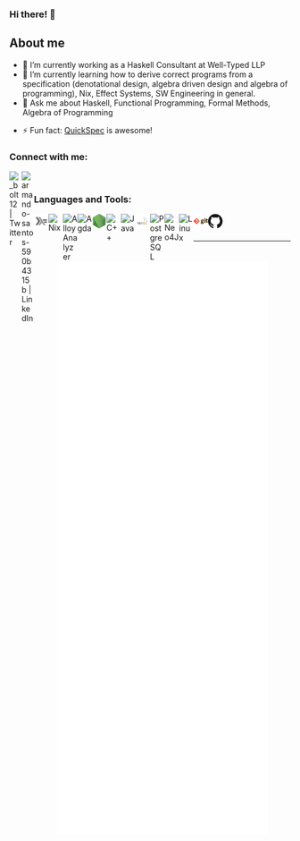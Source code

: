 ### Hi there! 👋

## About me
- 🔭 I’m currently working as a Haskell Consultant at Well-Typed LLP
- 🌱 I’m currently learning how to derive correct programs from a specification (denotational design, algebra driven design and algebra of programming), Nix, Effect Systems, SW Engineering in general.
- 💬 Ask me about Haskell, Functional Programming, Formal Methods, Algebra of Programming
<!-- 😄 Pronouns: ... -->
- ⚡ Fun fact: [QuickSpec](https://hackage.haskell.org/package/quickspec) is awesome!


### Connect with me:

[<img align="left" alt="_bolt12 | Twitter" width="22px" src="https://cdn.jsdelivr.net/npm/simple-icons@v3/icons/twitter.svg" />][twitter]
[<img align="left" alt="armando-santos-590b4315b | LinkedIn" width="22px" src="https://cdn.jsdelivr.net/npm/simple-icons@v3/icons/linkedin.svg" />][linkedin]

<br />

### Languages and Tools:

[<img align="left" alt="Haskell" width="26px" src="https://raw.githubusercontent.com/github/explore/80688e429a7d4ef2fca1e82350fe8e3517d3494d/topics/haskell/haskell.png" />]()
[<img align="left" alt="Nix" width="26px" src="https://avatars0.githubusercontent.com/u/487568?s=200&v=4" />]()
[<img align="left" alt="Alloy Analyzer" width="26px" src="https://avatars3.githubusercontent.com/u/30268214?v=4&s=200" />]()
[<img align="left" alt="Agda" width="26px" src="https://avatars1.githubusercontent.com/u/410000?s=200&v=4" />]()
[<img align="left" alt="Node.js" width="26px" src="https://raw.githubusercontent.com/github/explore/80688e429a7d4ef2fca1e82350fe8e3517d3494d/topics/nodejs/nodejs.png" />]()
[<img align="left" alt="C++" width="26px" src="https://raw.githubusercontent.com/isocpp/logos/master/cpp_logo.png" />]()
[<img align="left" alt="Java" width="26px" src="https://upload.wikimedia.org/wikipedia/en/thumb/3/30/Java_programming_language_logo.svg/141px-Java_programming_language_logo.svg.png" />]()
[<img align="left" alt="MySQL" width="26px" src="https://raw.githubusercontent.com/github/explore/80688e429a7d4ef2fca1e82350fe8e3517d3494d/topics/mysql/mysql.png" />]()
[<img align="left" alt="PostgreSQL" width="26px" src="https://avatars0.githubusercontent.com/u/177543?s=200&v=4" />]()
[<img align="left" alt="Neo4J" width="26px" src="https://avatars1.githubusercontent.com/u/201120?s=200&v=4" />]()
[<img align="left" alt="Linux" width="26px" src="https://upload.wikimedia.org/wikipedia/commons/thumb/3/35/Tux.svg/150px-Tux.svg.png" />]()
[<img align="left" alt="Git" width="26px" src="https://raw.githubusercontent.com/github/explore/80688e429a7d4ef2fca1e82350fe8e3517d3494d/topics/git/git.png" />]()
[<img align="left" alt="GitHub" width="26px" src="https://raw.githubusercontent.com/github/explore/78df643247d429f6cc873026c0622819ad797942/topics/github/github.png" />]()

<br />
<br />

---
<p align="center">
  <a href="https://github.com/bolt12/">
    <img src="https://github.com/bolt12/bolt12/blob/0534867bbad2043eb801fc818b6fb4744e0c9d3e/github-metrics.svg" />
  </a>
</p>     


[twitter]: https://twitter.com/_bolt12
[linkedin]: https://linkedin.com/in/armando-santos-590b4315b
